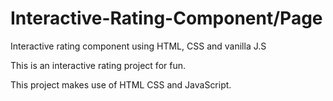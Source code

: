 # Interactive-Rating-Component/Page
Interactive rating component using HTML, CSS and vanilla J.S

This is an interactive rating project for fun.

This project makes use of HTML CSS and JavaScript.
